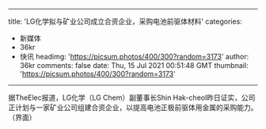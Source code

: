 
---
title: 'LG化学拟与矿业公司成立合资企业，采购电池前驱体材料'
categories: 
 - 新媒体
 - 36kr
 - 快讯
headimg: 'https://picsum.photos/400/300?random=3173'
author: 36kr
comments: false
date: Thu, 15 Jul 2021 00:51:48 GMT
thumbnail: 'https://picsum.photos/400/300?random=3173'
---

<div>   
据TheElec报道，LG化学（LG Chem）副董事长Shin Hak-cheol昨日证实，公司正计划与一家矿业公司组建合资企业，以提高电池正极前驱体用金属的采购能力。（界面）  
</div>
            